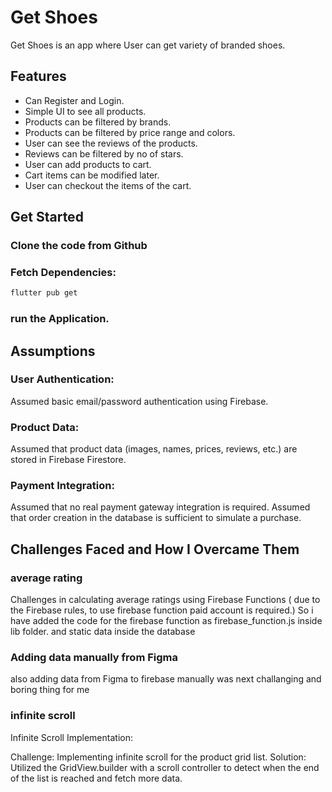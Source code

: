 # Get Shoes

Get Shoes is an app where User can get variety of branded shoes.

## Features

- Can Register and Login.
- Simple UI to see all products.
- Products can be filtered by brands.
- Products can be filtered by price range and colors.
- User can see the reviews of the products.
- Reviews can be filtered by no of stars.
- User can add products to cart.
- Cart items can be modified later.
- User can checkout the items of the cart.

## Get Started

### Clone the code from Github

### Fetch Dependencies:

```bash
flutter pub get
```

### run the Application.

## Assumptions

### User Authentication:

Assumed basic email/password authentication using Firebase.

### Product Data:

Assumed that product data (images, names, prices, reviews, etc.) are stored in Firebase Firestore.

### Payment Integration:

Assumed that no real payment gateway integration is required.
Assumed that order creation in the database is sufficient to simulate a purchase.

## Challenges Faced and How I Overcame Them

### average rating

Challenges in calculating average ratings using Firebase Functions ( due to the Firebase rules, to use firebase function paid account is required.)
So i have added the code for the firebase function as firebase_function.js inside lib folder. and static data inside the database

### Adding data manually from Figma

also adding data from Figma to firebase manually was next challanging and boring thing for me

### infinite scroll

Infinite Scroll Implementation:

Challenge: Implementing infinite scroll for the product grid list.
Solution: Utilized the GridView.builder with a scroll controller to detect when the end of the list is reached and fetch more data.
